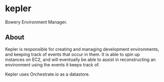 # kepler

Bowery Environment Manager.

## About

Kepler is responsible for creating and managing development environments, and keeping track of events that occur in them.
It is able to spin up instances on EC2, and will eventually be able to assist in reconstructing an environment
using the events it keeps track of.

Kepler uses Orchestrate.io as a datastore.
